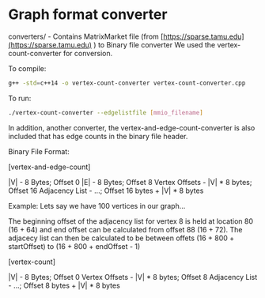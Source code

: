 # Graph format converter 

converters/ - Contains MatrixMarket file (from [https://sparse.tamu.edu](https://sparse.tamu.edu) ) to Binary file converter
We used the vertex-count-converter for conversion. 

To compile:

```bash
g++ -std=c++14 -o vertex-count-converter vertex-count-converter.cpp
```

To run:
```bash
./vertex-count-converter --edgelistfile [mmio_filename]
```

In addition, another converter, the vertex-and-edge-count-converter is also included that has edge counts in the binary file header.

Binary File Format:

[vertex-and-edge-count]

|V| - 8 Bytes; Offset 0
|E| - 8 Bytes; Offset 8
Vertex Offsets - |V| * 8 bytes; Offset 16
Adjacency List - ...; Offset 16 bytes + |V| * 8 bytes

Example: Lets say we have 100 vertices in our graph...

The beginning offset of the adjacency list for vertex 8 is 
held at location 80 (16 + 64) and end offset can be calculated
from offset 88 (16 + 72). The adjacecy list can then be calculated
to be between offets (16 + 800 + startOffset) to (16 + 800 + endOffset - 1)

[vertex-count]

|V| - 8 Bytes; Offset 0
Vertex Offsets - |V| * 8 bytes; Offset 8
Adjacency List - ...; Offset 8 bytes + |V| * 8 bytes


